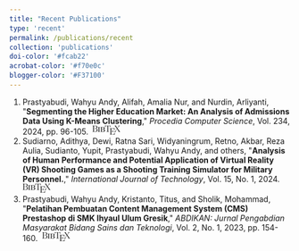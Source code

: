```yaml
---
title: "Recent Publications"
type: 'recent'
permalink: /publications/recent
collection: 'publications'
doi-color: '#fcab22'
acrobat-color: '#f70e0c'
blogger-color: '#F37100'
---
```

1. Prastyabudi, Wahyu Andy, Alifah, Amalia Nur, and Nurdin, Arliyanti, "**Segmenting the Higher Education Market: An Analysis of Admissions Data Using K-Means Clustering**," *Procedia Computer Science*, Vol. 234, 2024, pp. 96-105. &nbsp;<a href='/publications/bibtex#prastyabudi2024segmenting' target='_blank' class='btn btn--mcwbibtex'><img src='../images/BibTeX_logo-16px-high.png'/></a>
1. Sudiarno, Adithya, Dewi, Ratna Sari, Widyaningrum, Retno, Akbar, Reza Aulia, Sudianto, Yupit, Prastyabudi, Wahyu Andy, and others, "**Analysis of Human Performance and Potential Application of Virtual Reality (VR) Shooting Games as a Shooting Training Simulator for Military Personnel.**," *International Journal of Technology*, Vol. 15, No. 1, 2024. &nbsp;<a href='/publications/bibtex#sudiarno2024analysis' target='_blank' class='btn btn--mcwbibtex'><img src='../images/BibTeX_logo-16px-high.png'/></a>
1. Prastyabudi, Wahyu Andy, Kristanto, Titus, and Sholik, Mohammad, "**Pelatihan Pembuatan Content Management System (CMS) Prestashop di SMK Ihyaul Ulum Gresik**," *ABDIKAN: Jurnal Pengabdian Masyarakat Bidang Sains dan Teknologi*, Vol. 2, No. 1, 2023, pp. 154-160. &nbsp;<a href='/publications/bibtex#prastyabudi2023pelatihan' target='_blank' class='btn btn--mcwbibtex'><img src='../images/BibTeX_logo-16px-high.png'/></a>
